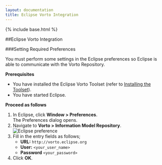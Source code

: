 ```yaml
---
layout: documentation
title: Eclipse Vorto Integration
---
```

{% include base.html %}

##Eclipse Vorto Integration

###Setting Required Preferences

You must perform some settings in the Eclipse preferences so Eclipse is able to communicate with the Vorto Repository.

**Prerequisites**

* You have installed the Eclipse Vorto Toolset (refer to [Installing the Toolset]({{base}}/documentation/installation/installation.html)).
* You have started Eclipse.

**Proceed as follows**

1. In Eclipse, click **Window > Preferences**.  
   The Preferences dialog opens.
2. Navigate to **Vorto > Information Model Repository**.  
   ![Eclipse preference]({{base}}/img/documentation/vorto_repository_eclipse_preferences.png)
3. Fill in the entry fields as follows;  
   * **URL:** `http://vorto.eclipse.org`  
   * **User:** `<your_user_name>`  
   * **Password** `<your_password>`  
4. Click **OK**.


